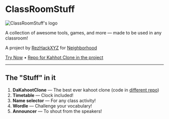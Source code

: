 # ClassRoomStuff

![ClassRoomStuff's logo](https://hc-cdn.hel1.your-objectstorage.com/s/v3/4a82e0c815624c7786ca2a5addbcc74487da8940_group_8__2_.svg)

A collection of awesome tools, games, and more — made to be used in any classroom!

A project by [RezHackXYZ](https://rezhack.xyz) for [Neighborhood](https://neighborhood.hackclub.com/)

[Try Now](https://edu.rezhack.xyz/) • [Repo for Kahhot Clone in the project](https://github.com/RezHackXYZ/KahootClone)

---

## The "Stuff" in it

1. **DaKahootClone** — The best ever kahoot clone (code in [different repo](https://github.com/RezHackXYZ/KahootClone))
2. **Timetable** — Clock included!
3. **Name selector** — For any class activity!
4. **Wordle** — Challenge your vocabulary!
5. **Announcer** — To shout from the speakers!

